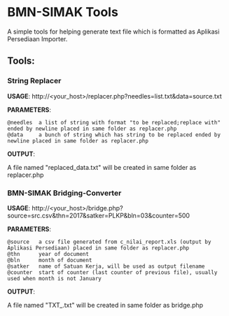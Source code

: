 # BMN-SIMAK Tools
A simple tools for helping generate text file which is formatted as Aplikasi Persediaan Importer.

## Tools:
### String Replacer

**USAGE**: http://<your_host>/replacer.php?needles=list.txt&data=source.txt

**PARAMETERS**:

```
@needles  a list of string with format "to be replaced;replace with" ended by newline placed in same folder as replacer.php
@data     a bunch of string which has string to be replaced ended by newline placed in same folder as replacer.php
```


**OUTPUT**:

A file named "replaced_data.txt" will be created in same folder as replacer.php




### BMN-SIMAK Bridging-Converter

**USAGE**: http://<your_host>/bridge.php?source=src.csv&thn=2017&satker=PLKP&bln=03&counter=500

**PARAMETERS**:

```
@source   a csv file generated from c_nilai_report.xls (output by Aplikasi Persediaan) placed in same folder as replacer.php
@thn      year of document
@bln      month of document
@satker   name of Satuan Kerja, will be used as output filename
@counter  start of counter (last counter of previous file), usually used when month is not January
```


**OUTPUT**:

A file named "TXT_<SATKER>.txt" will be created in same folder as bridge.php
